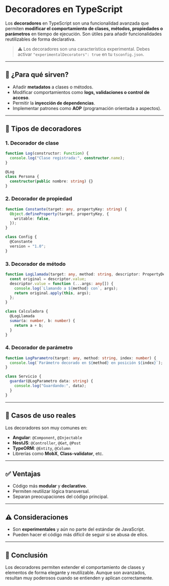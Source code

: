 # Decoradores en TypeScript

Los **decoradores** en TypeScript son una funcionalidad avanzada que permiten **modificar el comportamiento de clases, métodos, propiedades o parámetros** en tiempo de ejecución. Son útiles para añadir funcionalidades reutilizables de forma declarativa.

> ⚠️ Los decoradores son una característica experimental. Debes activar `"experimentalDecorators": true` en tu `tsconfig.json`.

---

## 🎯 ¿Para qué sirven?

- Añadir **metadatos** a clases o métodos.
- Modificar comportamientos como **logs, validaciones o control de acceso**.
- Permitir la **inyección de dependencias**.
- Implementar patrones como **AOP** (programación orientada a aspectos).

---

## 🔧 Tipos de decoradores

### 1. Decorador de clase

```ts
function Log(constructor: Function) {
  console.log("Clase registrada:", constructor.name);
}

@Log
class Persona {
  constructor(public nombre: string) {}
}
```

### 2. Decorador de propiedad

```ts
function Constante(target: any, propertyKey: string) {
  Object.defineProperty(target, propertyKey, {
    writable: false,
  });
}

class Config {
  @Constante
  version = "1.0";
}
```

### 3. Decorador de método

```ts
function LogLlamada(target: any, method: string, descriptor: PropertyDescriptor) {
  const original = descriptor.value;
  descriptor.value = function (...args: any[]) {
    console.log(`Llamando a ${method} con`, args);
    return original.apply(this, args);
  };
}

class Calculadora {
  @LogLlamada
  sumar(a: number, b: number) {
    return a + b;
  }
}
```

### 4. Decorador de parámetro

```ts
function LogParametro(target: any, method: string, index: number) {
  console.log(`Parámetro decorado en ${method} en posición ${index}`);
}

class Servicio {
  guardar(@LogParametro data: string) {
    console.log("Guardando:", data);
  }
}
```

---

## 🧱 Casos de uso reales

Los decoradores son muy comunes en:

- **Angular**: `@Component`, `@Injectable`
- **NestJS**: `@Controller`, `@Get`, `@Post`
- **TypeORM**: `@Entity`, `@Column`
- Librerías como **MobX**, **Class-validator**, etc.

---

## ✅ Ventajas

- Código más **modular** y **declarativo**.
- Permiten reutilizar lógica transversal.
- Separan preocupaciones del código principal.

---

## ⚠️ Consideraciones

- Son **experimentales** y aún no parte del estándar de JavaScript.
- Pueden hacer el código más difícil de seguir si se abusa de ellos.

---

## 🧠 Conclusión

Los decoradores permiten extender el comportamiento de clases y elementos de forma elegante y reutilizable. Aunque son avanzados, resultan muy poderosos cuando se entienden y aplican correctamente.